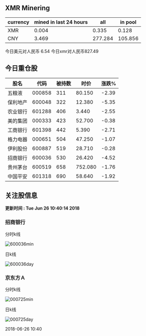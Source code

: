 ## XMR Minering

|currency|mined in last 24 hours|all|in pool|
|---|---|---|---|
|XMR|0.004|0.335|0.128|
|CNY|3.469|277.284|105.856|

今日美元对人民币 6.54	今日xmr对人民币827.49


## 今日重仓股 

|股名|代码|被持数|时价|涨跌%|
|---|---|---|---|---|
|五粮液|000858|311|80.150|-2.39|
|保利地产|600048|322|12.380|-5.35|
|农业银行|601288|406|3.440|-2.55|
|美的集团|000333|423|52.700|-0.38|
|工商银行|601398|442|5.390|-2.71|
|格力电器|000651|504|47.250|-1.07|
|伊利股份|600887|519|28.710|-0.28|
|招商银行|600036|530|26.420|-4.52|
|贵州茅台|600519|658|752.080|-1.76|
|中国平安|601318|690|58.640|-1.92|

## 关注股信息
**更新时间 : Tue Jun 26 10:40:14 2018**
### 招商银行 
分时k线

![600036min](http://image.sinajs.cn/newchart/min/n/sh600036.gif)

日k线

![600036day](http://image.sinajs.cn/newchart/daily/n/sh600036.gif)

### 京东方Ａ 
分时k线

![000725min](http://image.sinajs.cn/newchart/min/n/sz000725.gif)

日k线

![000725day](http://image.sinajs.cn/newchart/daily/n/sz000725.gif)

2018-06-26 10:40